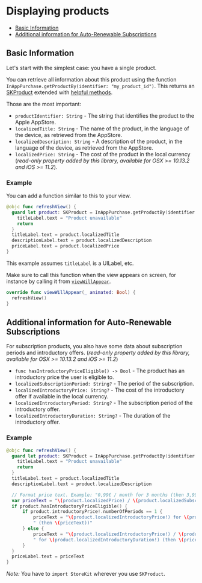 # Displaying products

- [Basic Information](#basic-information)
- [Additional information for Auto-Renewable Subscriptions](#additional-information-for-auto-renewable-subscriptions)

<a id="basic-information"></a> 
## Basic Information
Let's start with the simplest case: you have a single product.

You can retrieve all information about this product using the function `InAppPurchase.getProductBy(identifier: "my_product_id")`. This returns an [SKProduct](https://developer.apple.com/documentation/storekit/skproduct) extended with [helpful methods](Extensions/SKProduct.html).

Those are the most important:
 - `productIdentifier: String` - The string that identifies the product to the Apple AppStore.
 - `localizedTitle: String` - The name of the product, in the language of the device, as retrieved from the AppStore.
 - `localizedDescription: String` - A description of the product, in the language of the device, as retrieved from the AppStore.
 - `localizedPrice: String` - The cost of the product in the local currency (_read-only property added by this library, available for OSX >= 10.13.2 and iOS >= 11.2_).

### **Example**

You can add a function similar to this to your view.

``` swift
@objc func refreshView() {
  guard let product: SKProduct = InAppPurchase.getProductBy(identifier: "my_product_id") else {
    titleLabel.text = "Product unavailable"
    return
  }
  titleLabel.text = product.localizedTitle
  descriptionLabel.text = product.localizedDescription
  priceLabel.text = product.localizedPrice
}
```

This example assumes `titleLabel` is a UILabel, etc.

Make sure to call this function when the view appears on screen, for instance by calling it from [`viewWillAppear`](https://developer.apple.com/documentation/uikit/uiviewcontroller/1621510-viewwillappear).

``` swift
override func viewWillAppear(_ animated: Bool) {
  refreshView()
}
```

<a id="additional-information-for-auto-renewable-subscriptions"></a> 
## Additional information for Auto-Renewable Subscriptions
For subscription products, you also have some data about subscription periods and introductory offers. (_read-only property added by this library, available for OSX >= 10.13.2 and iOS >= 11.2_)

 - `func hasIntroductoryPriceEligible() -> Bool` - The product has an introductory price the user is eligible to.
 - `localizedSubscriptionPeriod: String?` - The period of the subscription.
 - `localizedIntroductoryPrice: String?` -  The cost of the introductory offer if available in the local currency.
 - `localizedIntroductoryPeriod: String?` - The subscription period of the introductory offer.
 - `localizedIntroductoryDuration: String?` - The duration of the introductory offer.

### **Example**

``` swift
@objc func refreshView() {
  guard let product: SKProduct = InAppPurchase.getProductBy(identifier: "my_product_id") else {
    titleLabel.text = "Product unavailable"
    return
  }
  titleLabel.text = product.localizedTitle
  descriptionLabel.text = product.localizedDescription

  // Format price text. Example: "0,99€ / month for 3 months (then 3,99 € / month)"
  var priceText = "\(product.localizedPrice) / \(product.localizedSubscriptionPeriod!)"
  if product.hasIntroductoryPriceEligible() {
      if product.introductoryPrice!.numberOfPeriods == 1 {
          priceText = "\(product.localizedIntroductoryPrice!) for \(product.localizedIntroductoryDuration!)" +
          " (then \(priceText))"
      } else {
          priceText = "\(product.localizedIntroductoryPrice!) / \(product.localizedIntroductoryPeriod!)" +
          " for \(product.localizedIntroductoryDuration!) (then \(priceText))"
      }
  }
  priceLabel.text = priceText
}
```

*Note:* You have to `import StoreKit` wherever you use `SKProduct`.
